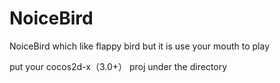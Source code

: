 NoiceBird
=========

NoiceBird which like flappy bird but it is use your mouth to play

put your cocos2d-x（3.0+） proj under the directory
